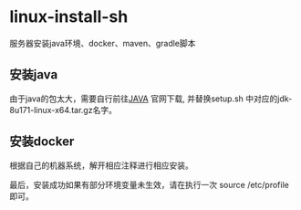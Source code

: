 # linux-install-sh
服务器安装java环境、docker、maven、gradle脚本

## 安装java
由于java的包太大，需要自行前往[JAVA](https://www.oracle.com/technetwork/cn/java/javase/downloads/jdk8-downloads-2133151-zhs.html) 官网下载,
并替换setup.sh  中对应的jdk-8u171-linux-x64.tar.gz名字。  

## 安装docker
根据自己的机器系统，解开相应注释进行相应安装。  

最后，安装成功如果有部分环境变量未生效，请在执行一次 source /etc/profile 即可。  
